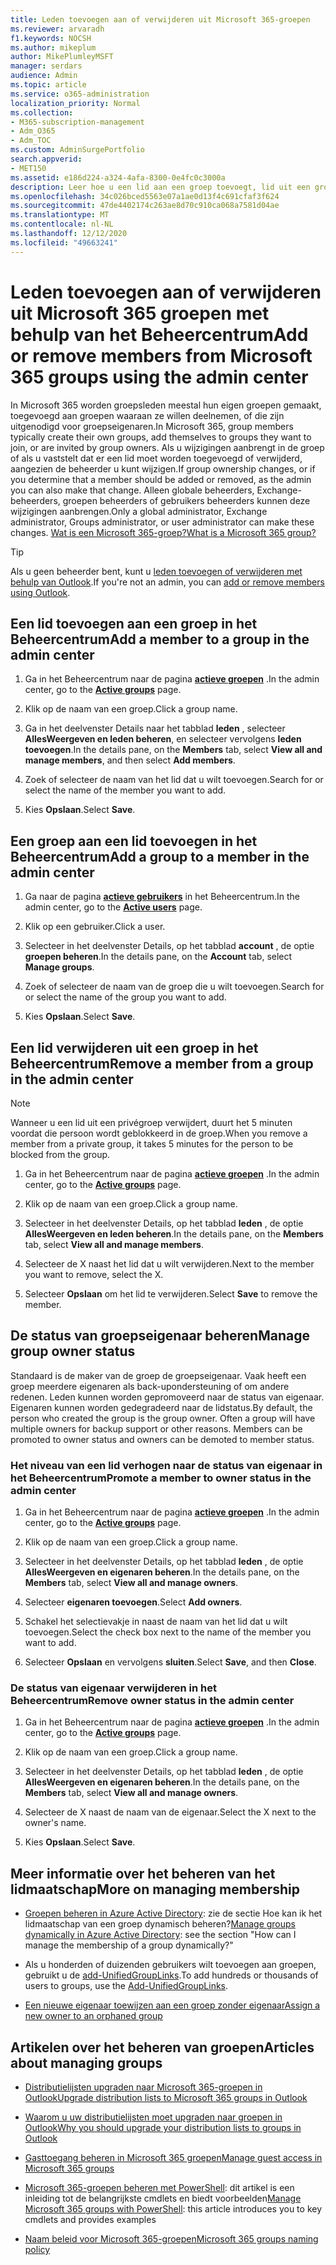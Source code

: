 ```yaml
---
title: Leden toevoegen aan of verwijderen uit Microsoft 365-groepen
ms.reviewer: arvaradh
f1.keywords: NOCSH
ms.author: mikeplum
author: MikePlumleyMSFT
manager: serdars
audience: Admin
ms.topic: article
ms.service: o365-administration
localization_priority: Normal
ms.collection:
- M365-subscription-management
- Adm_O365
- Adm_TOC
ms.custom: AdminSurgePortfolio
search.appverid:
- MET150
ms.assetid: e186d224-a324-4afa-8300-0e4fc0c3000a
description: Leer hoe u een lid aan een groep toevoegt, lid uit een groep verwijdert en de status van groepseigenaar beheert in het Microsoft 365-Beheercentrum.
ms.openlocfilehash: 34c026bced5563e07a1ae0d13f4c691cfaf3f624
ms.sourcegitcommit: 47de4402174c263ae8d70c910ca068a7581d04ae
ms.translationtype: MT
ms.contentlocale: nl-NL
ms.lasthandoff: 12/12/2020
ms.locfileid: "49663241"
---
```

# <a name="add-or-remove-members-from-microsoft-365-groups-using-the-admin-center"></a><span data-ttu-id="251f4-103">Leden toevoegen aan of verwijderen uit Microsoft 365 groepen met behulp van het Beheercentrum</span><span class="sxs-lookup"><span data-stu-id="251f4-103">Add or remove members from Microsoft 365 groups using the admin center</span></span>

<span data-ttu-id="251f4-104">In Microsoft 365 worden groepsleden meestal hun eigen groepen gemaakt, toegevoegd aan groepen waaraan ze willen deelnemen, of die zijn uitgenodigd voor groepseigenaren.</span><span class="sxs-lookup"><span data-stu-id="251f4-104">In Microsoft 365, group members typically create their own groups, add themselves to groups they want to join, or are invited by group owners.</span></span> <span data-ttu-id="251f4-105">Als u wijzigingen aanbrengt in de groep of als u vaststelt dat er een lid moet worden toegevoegd of verwijderd, aangezien de beheerder u kunt wijzigen.</span><span class="sxs-lookup"><span data-stu-id="251f4-105">If group ownership changes, or if you determine that a member should be added or removed, as the admin you can also make that change.</span></span> <span data-ttu-id="251f4-106">Alleen globale beheerders, Exchange-beheerders, groepen beheerders of gebruikers beheerders kunnen deze wijzigingen aanbrengen.</span><span class="sxs-lookup"><span data-stu-id="251f4-106">Only a global administrator, Exchange administrator, Groups administrator, or user administrator can make these changes.</span></span> [<span data-ttu-id="251f4-107">Wat is een Microsoft 365-groep?</span><span class="sxs-lookup"><span data-stu-id="251f4-107">What is a Microsoft 365 group?</span></span>](https://support.microsoft.com/office/b565caa1-5c40-40ef-9915-60fdb2d97fa2)

> [!TIP]
> <span data-ttu-id="251f4-108">Als u geen beheerder bent, kunt u [leden toevoegen of verwijderen met behulp van Outlook](https://support.microsoft.com/office/3b650f4a-5c9b-4f94-a1bb-0cca4b1091de).</span><span class="sxs-lookup"><span data-stu-id="251f4-108">If you're not an admin, you can [add or remove members using Outlook](https://support.microsoft.com/office/3b650f4a-5c9b-4f94-a1bb-0cca4b1091de).</span></span>
  
## <a name="add-a-member-to-a-group-in-the-admin-center"></a><span data-ttu-id="251f4-109">Een lid toevoegen aan een groep in het Beheercentrum</span><span class="sxs-lookup"><span data-stu-id="251f4-109">Add a member to a group in the admin center</span></span>

1. <span data-ttu-id="251f4-110">Ga in het Beheercentrum naar de pagina [**actieve groepen**](https://admin.microsoft.com/Adminportal/Home?#/groups) .</span><span class="sxs-lookup"><span data-stu-id="251f4-110">In the admin center, go to the [**Active groups**](https://admin.microsoft.com/Adminportal/Home?#/groups) page.</span></span>  

2. <span data-ttu-id="251f4-111">Klik op de naam van een groep.</span><span class="sxs-lookup"><span data-stu-id="251f4-111">Click a group name.</span></span>

3. <span data-ttu-id="251f4-112">Ga in het deelvenster Details naar het tabblad **leden** , selecteer **AllesWeergeven en leden beheren**, en selecteer vervolgens **leden toevoegen**.</span><span class="sxs-lookup"><span data-stu-id="251f4-112">In the details pane, on the **Members** tab, select **View all and manage members**, and then select **Add members**.</span></span>

4. <span data-ttu-id="251f4-113">Zoek of selecteer de naam van het lid dat u wilt toevoegen.</span><span class="sxs-lookup"><span data-stu-id="251f4-113">Search for or select the name of the member you want to add.</span></span>

5. <span data-ttu-id="251f4-114">Kies **Opslaan**.</span><span class="sxs-lookup"><span data-stu-id="251f4-114">Select **Save**.</span></span>

## <a name="add-a-group-to-a-member-in-the-admin-center"></a><span data-ttu-id="251f4-115">Een groep aan een lid toevoegen in het Beheercentrum</span><span class="sxs-lookup"><span data-stu-id="251f4-115">Add a group to a member in the admin center</span></span>

1. <span data-ttu-id="251f4-116">Ga naar de pagina [**actieve gebruikers**](https://admin.microsoft.com/Adminportal/Home?#/users) in het Beheercentrum.</span><span class="sxs-lookup"><span data-stu-id="251f4-116">In the admin center, go to the [**Active users**](https://admin.microsoft.com/Adminportal/Home?#/users) page.</span></span>  

2. <span data-ttu-id="251f4-117">Klik op een gebruiker.</span><span class="sxs-lookup"><span data-stu-id="251f4-117">Click a user.</span></span>

3. <span data-ttu-id="251f4-118">Selecteer in het deelvenster Details, op het tabblad **account** , de optie **groepen beheren**.</span><span class="sxs-lookup"><span data-stu-id="251f4-118">In the details pane, on the **Account** tab, select **Manage groups**.</span></span>

4. <span data-ttu-id="251f4-119">Zoek of selecteer de naam van de groep die u wilt toevoegen.</span><span class="sxs-lookup"><span data-stu-id="251f4-119">Search for or select the name of the group you want to add.</span></span>

5. <span data-ttu-id="251f4-120">Kies **Opslaan**.</span><span class="sxs-lookup"><span data-stu-id="251f4-120">Select **Save**.</span></span>

## <a name="remove-a-member-from-a-group-in-the-admin-center"></a><span data-ttu-id="251f4-121">Een lid verwijderen uit een groep in het Beheercentrum</span><span class="sxs-lookup"><span data-stu-id="251f4-121">Remove a member from a group in the admin center</span></span>

> [!NOTE]
> <span data-ttu-id="251f4-122">Wanneer u een lid uit een privégroep verwijdert, duurt het 5 minuten voordat die persoon wordt geblokkeerd in de groep.</span><span class="sxs-lookup"><span data-stu-id="251f4-122">When you remove a member from a private group, it takes 5 minutes for the person to be blocked from the group.</span></span>

1. <span data-ttu-id="251f4-123">Ga in het Beheercentrum naar de pagina [**actieve groepen**](https://admin.microsoft.com/Adminportal/Home?#/groups) .</span><span class="sxs-lookup"><span data-stu-id="251f4-123">In the admin center, go to the [**Active groups**](https://admin.microsoft.com/Adminportal/Home?#/groups) page.</span></span>  

2. <span data-ttu-id="251f4-124">Klik op de naam van een groep.</span><span class="sxs-lookup"><span data-stu-id="251f4-124">Click a group name.</span></span>

3. <span data-ttu-id="251f4-125">Selecteer in het deelvenster Details, op het tabblad **leden** , de optie **AllesWeergeven en leden beheren**.</span><span class="sxs-lookup"><span data-stu-id="251f4-125">In the details pane, on the **Members** tab, select **View all and manage members**.</span></span>

4. <span data-ttu-id="251f4-126">Selecteer de X naast het lid dat u wilt verwijderen.</span><span class="sxs-lookup"><span data-stu-id="251f4-126">Next to the member you want to remove, select the X.</span></span>

5. <span data-ttu-id="251f4-127">Selecteer **Opslaan** om het lid te verwijderen.</span><span class="sxs-lookup"><span data-stu-id="251f4-127">Select **Save** to remove the member.</span></span>

## <a name="manage-group-owner-status"></a><span data-ttu-id="251f4-128">De status van groepseigenaar beheren</span><span class="sxs-lookup"><span data-stu-id="251f4-128">Manage group owner status</span></span>

<span data-ttu-id="251f4-p102">Standaard is de maker van de groep de groepseigenaar. Vaak heeft een groep meerdere eigenaren als back-upondersteuning of om andere redenen. Leden kunnen worden gepromoveerd naar de status van eigenaar. Eigenaren kunnen worden gedegradeerd naar de lidstatus.</span><span class="sxs-lookup"><span data-stu-id="251f4-p102">By default, the person who created the group is the group owner. Often a group will have multiple owners for backup support or other reasons. Members can be promoted to owner status and owners can be demoted to member status.</span></span>
  
### <a name="promote-a-member-to-owner-status-in-the-admin-center"></a><span data-ttu-id="251f4-132">Het niveau van een lid verhogen naar de status van eigenaar in het Beheercentrum</span><span class="sxs-lookup"><span data-stu-id="251f4-132">Promote a member to owner status in the admin center</span></span>

1. <span data-ttu-id="251f4-133">Ga in het Beheercentrum naar de pagina [**actieve groepen**](https://admin.microsoft.com/Adminportal/Home?#/groups) .</span><span class="sxs-lookup"><span data-stu-id="251f4-133">In the admin center, go to the [**Active groups**](https://admin.microsoft.com/Adminportal/Home?#/groups) page.</span></span>  

2. <span data-ttu-id="251f4-134">Klik op de naam van een groep.</span><span class="sxs-lookup"><span data-stu-id="251f4-134">Click a group name.</span></span>

3. <span data-ttu-id="251f4-135">Selecteer in het deelvenster Details, op het tabblad **leden** , de optie **AllesWeergeven en eigenaren beheren**.</span><span class="sxs-lookup"><span data-stu-id="251f4-135">In the details pane, on the **Members** tab, select **View all and manage owners**.</span></span>

4. <span data-ttu-id="251f4-136">Selecteer **eigenaren toevoegen**.</span><span class="sxs-lookup"><span data-stu-id="251f4-136">Select **Add owners**.</span></span>

5. <span data-ttu-id="251f4-137">Schakel het selectievakje in naast de naam van het lid dat u wilt toevoegen.</span><span class="sxs-lookup"><span data-stu-id="251f4-137">Select the check box next to the name of the member you want to add.</span></span>

6. <span data-ttu-id="251f4-138">Selecteer **Opslaan** en vervolgens **sluiten**.</span><span class="sxs-lookup"><span data-stu-id="251f4-138">Select **Save**, and then **Close**.</span></span>

### <a name="remove-owner-status-in-the-admin-center"></a><span data-ttu-id="251f4-139">De status van eigenaar verwijderen in het Beheercentrum</span><span class="sxs-lookup"><span data-stu-id="251f4-139">Remove owner status in the admin center</span></span>

1. <span data-ttu-id="251f4-140">Ga in het Beheercentrum naar de pagina [**actieve groepen**](https://admin.microsoft.com/Adminportal/Home?#/groups) .</span><span class="sxs-lookup"><span data-stu-id="251f4-140">In the admin center, go to the [**Active groups**](https://admin.microsoft.com/Adminportal/Home?#/groups) page.</span></span>  

2. <span data-ttu-id="251f4-141">Klik op de naam van een groep.</span><span class="sxs-lookup"><span data-stu-id="251f4-141">Click a group name.</span></span>

3. <span data-ttu-id="251f4-142">Selecteer in het deelvenster Details, op het tabblad **leden** , de optie **AllesWeergeven en eigenaren beheren**.</span><span class="sxs-lookup"><span data-stu-id="251f4-142">In the details pane, on the **Members** tab, select **View all and manage owners**.</span></span>

4. <span data-ttu-id="251f4-143">Selecteer de X naast de naam van de eigenaar.</span><span class="sxs-lookup"><span data-stu-id="251f4-143">Select the X next to the owner's name.</span></span>

5. <span data-ttu-id="251f4-144">Kies **Opslaan**.</span><span class="sxs-lookup"><span data-stu-id="251f4-144">Select **Save**.</span></span>

## <a name="more-on-managing-membership"></a><span data-ttu-id="251f4-145">Meer informatie over het beheren van het lidmaatschap</span><span class="sxs-lookup"><span data-stu-id="251f4-145">More on managing membership</span></span>

- <span data-ttu-id="251f4-146">[Groepen beheren in Azure Active Directory](https://go.microsoft.com/fwlink/?linkid=847632): zie de sectie Hoe kan ik het lidmaatschap van een groep dynamisch beheren?</span><span class="sxs-lookup"><span data-stu-id="251f4-146">[Manage groups dynamically in Azure Active Directory](https://go.microsoft.com/fwlink/?linkid=847632): see the section "How can I manage the membership of a group dynamically?"</span></span>

- <span data-ttu-id="251f4-147">Als u honderden of duizenden gebruikers wilt toevoegen aan groepen, gebruikt u de [add-UnifiedGroupLinks](https://docs.microsoft.com/powershell/module/exchange/add-unifiedgrouplinks).</span><span class="sxs-lookup"><span data-stu-id="251f4-147">To add hundreds or thousands of users to groups, use the [Add-UnifiedGroupLinks](https://docs.microsoft.com/powershell/module/exchange/add-unifiedgrouplinks).</span></span>

- [<span data-ttu-id="251f4-148">Een nieuwe eigenaar toewijzen aan een groep zonder eigenaar</span><span class="sxs-lookup"><span data-stu-id="251f4-148">Assign a new owner to an orphaned group</span></span>](https://support.microsoft.com/office/86bb3db6-8857-45d1-95c8-f6d540e45732)

## <a name="articles-about-managing-groups"></a><span data-ttu-id="251f4-149">Artikelen over het beheren van groepen</span><span class="sxs-lookup"><span data-stu-id="251f4-149">Articles about managing groups</span></span>

- [<span data-ttu-id="251f4-150">Distributielijsten upgraden naar Microsoft 365-groepen in Outlook</span><span class="sxs-lookup"><span data-stu-id="251f4-150">Upgrade distribution lists to Microsoft 365 groups in Outlook</span></span>](../manage/upgrade-distribution-lists.md)

- [<span data-ttu-id="251f4-151">Waarom u uw distributielijsten moet upgraden naar groepen in Outlook</span><span class="sxs-lookup"><span data-stu-id="251f4-151">Why you should upgrade your distribution lists to groups in Outlook</span></span>](https://support.microsoft.com/office/7fb3d880-593b-4909-aafa-950dd50ce188)

- [<span data-ttu-id="251f4-152">Gasttoegang beheren in Microsoft 365 groepen</span><span class="sxs-lookup"><span data-stu-id="251f4-152">Manage guest access in Microsoft 365 groups</span></span>](manage-guest-access-in-groups.md)

- <span data-ttu-id="251f4-153">[Microsoft 365-groepen beheren met PowerShell](https://docs.microsoft.com/microsoft-365/enterprise/manage-microsoft-365-groups-with-powershell): dit artikel is een inleiding tot de belangrijkste cmdlets en biedt voorbeelden</span><span class="sxs-lookup"><span data-stu-id="251f4-153">[Manage Microsoft 365 groups with PowerShell](https://docs.microsoft.com/microsoft-365/enterprise/manage-microsoft-365-groups-with-powershell): this article introduces you to key cmdlets and provides examples</span></span>

- [<span data-ttu-id="251f4-154">Naam beleid voor Microsoft 365-groepen</span><span class="sxs-lookup"><span data-stu-id="251f4-154">Microsoft 365 groups naming policy</span></span>](groups-naming-policy.md)
